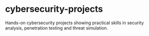 # cybersecurity-projects
Hands-on cybersecurity projects showing practical skills in security analysis, penetration testing and threat simulation.
